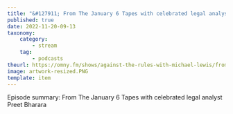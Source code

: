 ```yaml
---
title: "&#127911; From The January 6 Tapes with celebrated legal analyst Preet Bharara"
published: true
date: 2022-11-20-09-13
taxonomy:
    category:
        - stream
    tag:
        - podcasts
theurl: https://omny.fm/shows/against-the-rules-with-michael-lewis/from-the-january-6-tapes-with-celebrated-legal-ana
image: artwork-resized.PNG
template: item
---
```


Episode summary: From The January 6 Tapes with celebrated legal analyst Preet Bharara
